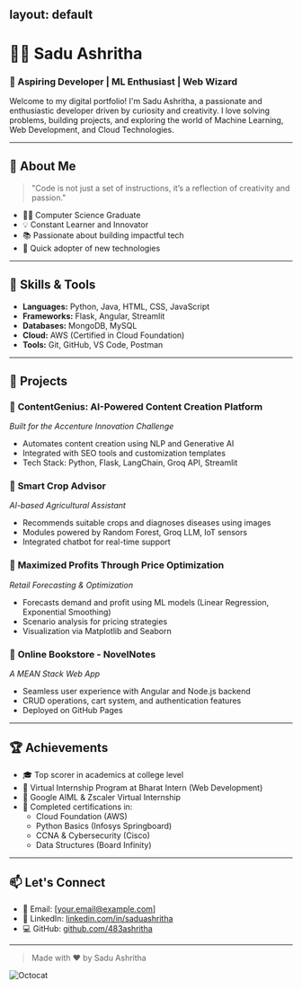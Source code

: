 
layout: default
---

# 👩‍💻 Sadu Ashritha

### 🚀 Aspiring Developer | ML Enthusiast | Web Wizard

Welcome to my digital portfolio! I'm Sadu Ashritha, a passionate and enthusiastic developer driven by curiosity and creativity. I love solving problems, building projects, and exploring the world of Machine Learning, Web Development, and Cloud Technologies.

---

## 💼 About Me

> "Code is not just a set of instructions, it’s a reflection of creativity and passion."

- 👩‍🎓 Computer Science Graduate
- 💡 Constant Learner and Innovator
- 📚 Passionate about building impactful tech
- 🎯 Quick adopter of new technologies

---

## 🌟 Skills & Tools

- **Languages:** Python, Java, HTML, CSS, JavaScript
- **Frameworks:** Flask, Angular, Streamlit
- **Databases:** MongoDB, MySQL
- **Cloud:** AWS (Certified in Cloud Foundation)
- **Tools:** Git, GitHub, VS Code, Postman

---

## 📂 Projects

### 🔹 **ContentGenius: AI-Powered Content Creation Platform**
*Built for the Accenture Innovation Challenge*

- Automates content creation using NLP and Generative AI
- Integrated with SEO tools and customization templates
- Tech Stack: Python, Flask, LangChain, Groq API, Streamlit

### 🔹 **Smart Crop Advisor**
*AI-based Agricultural Assistant*

- Recommends suitable crops and diagnoses diseases using images
- Modules powered by Random Forest, Groq LLM, IoT sensors
- Integrated chatbot for real-time support

### 🔹 **Maximized Profits Through Price Optimization**
*Retail Forecasting & Optimization*

- Forecasts demand and profit using ML models (Linear Regression, Exponential Smoothing)
- Scenario analysis for pricing strategies
- Visualization via Matplotlib and Seaborn

### 🔹 **Online Bookstore - NovelNotes**
*A MEAN Stack Web App*

- Seamless user experience with Angular and Node.js backend
- CRUD operations, cart system, and authentication features
- Deployed on GitHub Pages

---

## 🏆 Achievements

- 🎓 Top scorer in academics at college level
- 🥇 Virtual Internship Program at Bharat Intern (Web Development)
- 🥈 Google AIML & Zscaler Virtual Internship
- 🏅 Completed certifications in:
  - Cloud Foundation (AWS)
  - Python Basics (Infosys Springboard)
  - CCNA & Cybersecurity (Cisco)
  - Data Structures (Board Infinity)

---

## 📫 Let's Connect

- 📧 Email: [your.email@example.com]
- 💼 LinkedIn: [linkedin.com/in/saduashritha](https://linkedin.com)
- 💻 GitHub: [github.com/483ashritha](https://github.com/483ashritha)

---

> Made with ❤️ by Sadu Ashritha

![Octocat](https://github.githubassets.com/images/icons/emoji/octocat.png)



 

